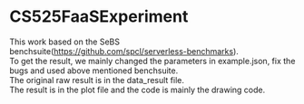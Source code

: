 # CS525FaaSExperiment
This work based on the SeBS benchsuite(https://github.com/spcl/serverless-benchmarks).<br>
To get the result, we mainly changed the parameters in example.json, fix the bugs and used above mentioned benchsuite.<br>
The original raw result is in the data_result file.<br>
The result is in the plot file and the code is mainly the drawing code.

